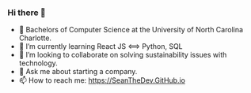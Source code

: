 ### Hi there 👋

<!--
**SeanTheDev/SeanTheDev** is a ✨ _special_ ✨ repository because its `README.md` (this file) appears on your GitHub profile.

Here are some ideas to get you started:

-->

- 🔭 Bachelors of Computer Science at the University of North Carolina Charlotte.
- 🌱 I’m currently learning React JS <==> Python, SQL
- 👯 I’m looking to collaborate on solving sustainability issues with technology.
- 💬 Ask me about starting a company.
- 📫 How to reach me: https://SeanTheDev.GitHub.io
